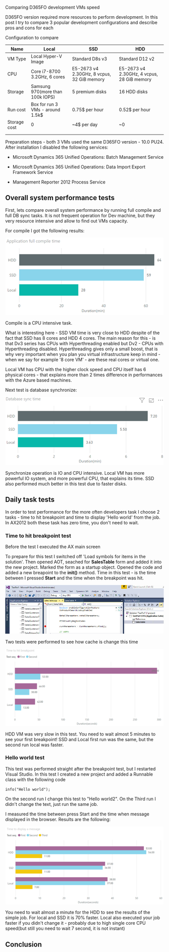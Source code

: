 

Comparing D365FO development VMs speed

D365FO version required more resources to perform development. In this post I try to compare 3 popular development configurations and describe pros and cons for each

Configuration to compare

| Name         | Local                            | SSD                                        | HDD                                        |
| ------------ | -------------------------------- | ------------------------------------------ | ------------------------------------------ |
| VM Type      | Local Hyper-V Image              | Standard D8s v3                            | Standard D12 v2                            |
| CPU          | Core i7-8700 3.2GHz, 6 cores     | E5-2673 v4 2.30GHz, 8 vcpus, 32 GiB memory | E5-2673 v4 2.30GHz, 4 vcpus, 28 GiB memory |
| Storage      | Samsung 970(more than 100k IOPS) | 5 premium disks                            | 16 HDD disks                               |
| Run cost     | Box for run 3 VMs - around 1.5k$ | 0.75$ per hour                             | 0.52$ per hour                             |
| Storage cost | 0                                | ~4$ per day                                | ~0                                         |
|              |                                  |                                            |                                            |
|              |                                  |                                            |                                            |

Preparation steps - both 3 VMs used the same D365FO version - 10.0 PU24. After installation I disabled the following services:

- Microsoft Dynamics 365 Unified Operations: Batch Management Service

- Microsoft Dynamics 365 Unified Operations: Data Import Export Framework Service

- Management Reporter 2012 Process Service


## Overall system performance tests

First, lets compare overall system performance by running full compile and full DB sync tasks. It is not frequent operation for Dev machine, but they very resource intensive and allow to find out VMs capacity.

For compile I got the following results: 

![](FullCompileTime.png)

Compile is a CPU intensive task. 

What is interesting here - SSD VM time is very close to HDD despite of the fact that SSD has 8 cores and HDD 4 cores. The main reason for this - is that Dv3 series has CPUs with Hyperthreading enabled but Dv2 - CPUs with Hyperthreading disabled. Hyperthreading gives only a small boost, that is why very important when you plan you virtual infrastructure keep in mind - when we say for example '8 core VM' - are these real cores or virtual one. 

Local VM has CPU with the higher clock speed and CPU itself has 6 physical cores - that explains more than 2 times difference in performances with the Azure based machines.

Next test is database synchronize: 

![](FullSyncTime.png)

Synchronize operation is IO and CPU intensive. Local VM has more powerful IO system, and more powerful CPU, that explains its time. SSD also performed much better in this test due to faster disks. 

## Daily task tests

In order to test performance for the more often developers task I choose 2 tasks - time to hit breakpoint and time to display 'Hello world' from the job. In AX2012 both these task has zero time, you don't need to wait.

### Time to hit breakpoint test

Before the test I executed the AX main screen

To prepare for this test I switched off 'Load symbols for items in the solution'. Then opened AOT, seached for **SalesTable** form and added it into the new project. Marked the form as a startup object. Opened the code and added a new breapoint to the **init()** method. Time in this test - is the time between I pressed **Start** and the time when the breakpoint was hit.

![Breakpoint image](HitTheBreakpoint.jpg)

Two tests were performed to see how cache is change this time

![TimeToHitBreakpoint results](TimeToHitBreakpoint.png)

HDD VM was very slow in this test. You need to wait almost 5 minutes to see your first breakpoint! SSD and Local first run was the same, but the second run local was faster.

### Hello world test

This test was performed straight after the breakpoint test, but I restarted Visual Studio. In this test I created a new project and added a Runnable class with the following code 

```
info("Hello world");  
```

On the second run I change this test to "Hello world2". On the Third run I didn't change the text, just run the same job. 

I measured the time between press Start and the time when message displayed in the browser. Results are the following:

![](HelloWorldTest.png)

You need to wait almost a minute for the HDD to see the results of the simple job. For local and SSD it is 70% faster. Local also executed your job faster if you didn't change it - probably due to high single core CPU speed(but still you need to wait 7 second, it is not instant)

## Conclusion 



